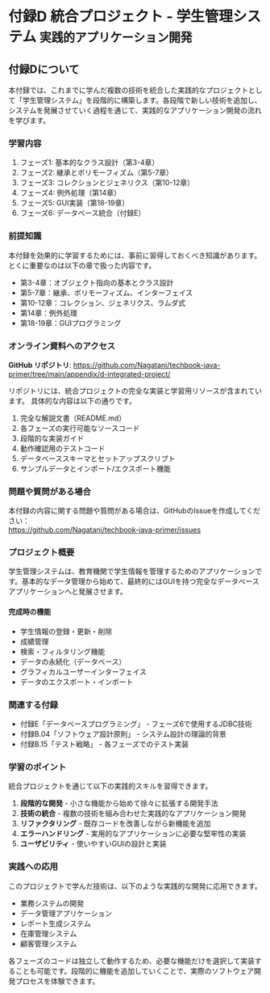 # <b>付録D</b> <span>統合プロジェクト - 学生管理システム</span> <small>実践的アプリケーション開発</small>

## 付録Dについて

本付録では、これまでに学んだ複数の技術を統合した実践的なプロジェクトとして「学生管理システム」を段階的に構築します。各段階で新しい技術を追加し、システムを発展させていく過程を通じて、実践的なアプリケーション開発の流れを学びます。

### 学習内容

1. フェーズ1: 基本的なクラス設計（第3-4章）
2. フェーズ2: 継承とポリモーフィズム（第5-7章）
3. フェーズ3: コレクションとジェネリクス（第10-12章）
4. フェーズ4: 例外処理（第14章）
5. フェーズ5: GUI実装（第18-19章）
6. フェーズ6: データベース統合（付録E）

### 前提知識

本付録を効果的に学習するためには、事前に習得しておくべき知識があります。
とくに重要なのは以下の章で扱った内容です。

- 第3-4章：オブジェクト指向の基本とクラス設計
- 第5-7章：継承、ポリモーフィズム、インターフェイス
- 第10-12章：コレクション、ジェネリクス、ラムダ式
- 第14章：例外処理
- 第18-19章：GUIプログラミング

### オンライン資料へのアクセス

**GitHub リポジトリ**: https://github.com/Nagatani/techbook-java-primer/tree/main/appendix/d-integrated-project/

リポジトリには、統合プロジェクトの完全な実装と学習用リソースが含まれています。
具体的な内容は以下の通りです。

1. 完全な解説文書（README.md）
2. 各フェーズの実行可能なソースコード
3. 段階的な実装ガイド
4. 動作確認用のテストコード
5. データベーススキーマとセットアップスクリプト
6. サンプルデータとインポート/エクスポート機能

### 問題や質問がある場合

本付録の内容に関する問題や質問がある場合は、GitHubのIssueを作成してください：<br>
https://github.com/Nagatani/techbook-java-primer/issues

### プロジェクト概要

学生管理システムは、教育機関で学生情報を管理するためのアプリケーションです。基本的なデータ管理から始めて、最終的にはGUIを持つ完全なデータベースアプリケーションへと発展させます。

#### 完成時の機能

- 学生情報の登録・更新・削除
- 成績管理
- 検索・フィルタリング機能
- データの永続化（データベース）
- グラフィカルユーザーインターフェイス
- データのエクスポート・インポート

### 関連する付録

- 付録E「データベースプログラミング」 - フェーズ6で使用するJDBC技術
- 付録B.04「ソフトウェア設計原則」 - システム設計の理論的背景
- 付録B.15「テスト戦略」 - 各フェーズでのテスト実装

### 学習のポイント

統合プロジェクトを通じて以下の実践的スキルを習得できます。

1. **段階的な開発** - 小さな機能から始めて徐々に拡張する開発手法
2. **技術の統合** - 複数の技術を組み合わせた実践的なアプリケーション開発
3. **リファクタリング** - 既存コードを改善しながら新機能を追加
4. **エラーハンドリング** - 実用的なアプリケーションに必要な堅牢性の実装
5. **ユーザビリティ** - 使いやすいGUIの設計と実装

### 実践への応用

このプロジェクトで学んだ技術は、以下のような実践的な開発に応用できます。

- 業務システムの開発
- データ管理アプリケーション
- レポート生成システム
- 在庫管理システム
- 顧客管理システム

各フェーズのコードは独立して動作するため、必要な機能だけを選択して実装することも可能です。段階的に機能を追加していくことで、実際のソフトウェア開発プロセスを体験できます。